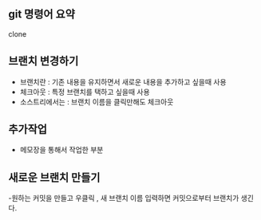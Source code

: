 ## git 명령어 요약
 clone

 ## 브랜치 변경하기

  - 브랜치란 : 기존 내용을 유지하면서 새로운 내용을 추가하고 싶을때 사용
  - 체크아웃 : 특정 브랜치를 택하고 싶을때 사용
  - 소스트리에서는 : 브랜치 이름을 클릭만해도 체크아웃

  ## 추가작업
  - 메모장을 통해서 작업한 부분


## 새로운 브랜치 만들기
-원하는 커밋을 만들고 우클릭 , 새 브랜치 이름 입력하면 커밋으로부터 브랜치가 생긴다.
